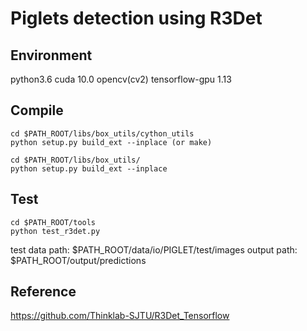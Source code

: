 # Piglets detection using R3Det
## Environment
python3.6
cuda 10.0
opencv(cv2)
tensorflow-gpu 1.13



## Compile
```
cd $PATH_ROOT/libs/box_utils/cython_utils
python setup.py build_ext --inplace (or make)

cd $PATH_ROOT/libs/box_utils/
python setup.py build_ext --inplace
```


## Test
```
cd $PATH_ROOT/tools
python test_r3det.py 
```
test data path: $PATH_ROOT/data/io/PIGLET/test/images
output path: $PATH_ROOT/output/predictions


## Reference
https://github.com/Thinklab-SJTU/R3Det_Tensorflow
